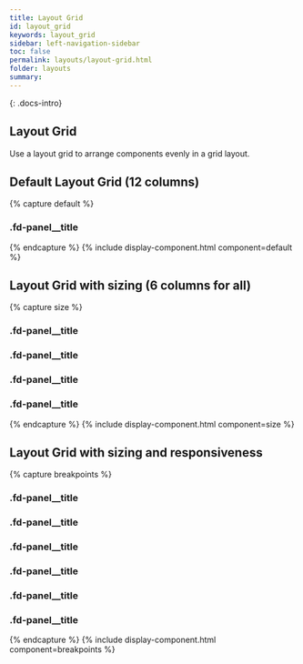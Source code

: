```yaml
---
title: Layout Grid
id: layout_grid
keywords: layout_grid
sidebar: left-navigation-sidebar
toc: false
permalink: layouts/layout-grid.html
folder: layouts
summary:
---
```


{: .docs-intro}

## Layout Grid

Use a layout grid to arrange components evenly in a grid layout.

## Default Layout Grid (12 columns)
{% capture default %}
<div class="fd-layout-grid-row">
    <div class="fd-layout-grid fd-layout-grid--col-12">
        <div class="fd-panel fd-layout-grid ">
            <div class="fd-panel__header">
                <div class="fd-panel__head">
                    <h3 class="fd-panel__title">
                        .fd-panel__title
                    </h3>
                </div>
            </div>
        </div>
    </div>
</div>
{% endcapture %}
{% include display-component.html component=default %}

<br/>

## Layout Grid with sizing (6 columns for all)
{% capture size %}
<div class="fd-layout-grid-row">
    <div class="fd-layout-grid fd-layout-grid--col-6">
        <div class="fd-panel fd-layout-grid ">
            <div class="fd-panel__header">
                <div class="fd-panel__head">
                    <h3 class="fd-panel__title">
                        .fd-panel__title
                    </h3>
                </div>
            </div>
        </div>
        <div class="fd-panel fd-layout-grid ">
            <div class="fd-panel__header">
                <div class="fd-panel__head">
                    <h3 class="fd-panel__title">
                        .fd-panel__title
                    </h3>
                </div>
            </div>
        </div>
    </div>
    <div class="fd-layout-grid fd-layout-grid--col-6">
        <div class="fd-panel fd-layout-grid ">
            <div class="fd-panel__header">
                <div class="fd-panel__head">
                    <h3 class="fd-panel__title">
                        .fd-panel__title
                    </h3>
                </div>
            </div>
        </div>
        <div class="fd-panel fd-layout-grid ">
            <div class="fd-panel__header">
                <div class="fd-panel__head">
                    <h3 class="fd-panel__title">
                        .fd-panel__title
                    </h3>
                </div>
            </div>
        </div>
    </div>
</div>
{% endcapture %}
{% include display-component.html component=size %}

<br/>

##  Layout Grid with sizing and responsiveness
{% capture breakpoints %}
<div class="fd-layout-grid-row">
    <div class="fd-layout-grid fd-layout-grid--col-12 fd-layout-grid-l--col-6">
        <div class="fd-panel fd-layout-grid ">
            <div class="fd-panel__header">
                <div class="fd-panel__head">
                    <h3 class="fd-panel__title">
                        .fd-panel__title
                    </h3>
                </div>
            </div>
        </div>
        <div class="fd-panel fd-layout-grid ">
            <div class="fd-panel__header">
                <div class="fd-panel__head">
                    <h3 class="fd-panel__title">
                        .fd-panel__title
                    </h3>
                </div>
            </div>
        </div>
    </div>
    <div class="fd-layout-grid fd-layout-grid--col-12 fd-layout-grid-l--col-6">
        <div class="fd-layout-grid fd-layout-grid--col-3 fd-layout-grid-l--col-4">
            <div class="fd-panel fd-layout-grid ">
                <div class="fd-panel__header">
                    <div class="fd-panel__head">
                        <h3 class="fd-panel__title">
                            .fd-panel__title
                        </h3>
                    </div>
                </div>
            </div>
        </div>
        <div class="fd-layout-grid fd-layout-grid--col-9 fd-layout-grid-l--col-8">
            <div class="fd-panel fd-layout-grid ">
                <div class="fd-panel__header">
                    <div class="fd-panel__head">
                        <h3 class="fd-panel__title">
                            .fd-panel__title
                        </h3>
                    </div>
                </div>
            </div>
            <div class="fd-panel fd-layout-grid ">
                <div class="fd-panel__header">
                    <div class="fd-panel__head">
                        <h3 class="fd-panel__title">
                            .fd-panel__title
                        </h3>
                    </div>
                </div>
            </div>
            <div class="fd-panel fd-layout-grid ">
                <div class="fd-panel__header">
                    <div class="fd-panel__head">
                        <h3 class="fd-panel__title">
                            .fd-panel__title
                        </h3>
                    </div>
                </div>
            </div>
        </div>
    </div>
</div>
{% endcapture %}
{% include display-component.html component=breakpoints %}

<br/>

<!-- ## Layout Grid with `--no-gap`
The `.fd-layout-grid-no-gap` modifier will remove margins between the panels.
{% capture default %}
<div class="fd-layout-grid fd-layout-grid--no-gap">
    <div class="fd-layout-panel">
        <div class="fd-layout-panel__body">
            <p>.fd-layout-panel</p>
        </div>
    </div>
    <div class="fd-layout-panel">
        <div class="fd-layout-panel__body">
            <p>.fd-layout-panel</p>
        </div>
    </div>
    <div class="fd-layout-panel">
        <div class="fd-layout-panel__body">
            <p>.fd-layout-panel</p>
        </div>
    </div>
    <div class="fd-layout-panel">
        <div class="fd-layout-panel__body">
            <p>.fd-layout-panel</p>
        </div>
    </div>
    <div class="fd-layout-panel">
        <div class="fd-layout-panel__body">
            <p>.fd-layout-panel</p>
        </div>
    </div>
</div>
{% endcapture %}
{% include display-component.html component=default %}

<br/>

## Layout Grid with `--gap-1`
The `.fd-layout-grid-gap-1` modifier will leave `1px` margins between the panels.
{% capture default %}
<div class="fd-layout-grid fd-layout-grid--gap-1">
    <div class="fd-layout-panel">
        <div class="fd-layout-panel__body">
            <p>.fd-layout-panel</p>
        </div>
    </div>
    <div class="fd-layout-panel">
        <div class="fd-layout-panel__body">
            <p>.fd-layout-panel</p>
        </div>
    </div>
    <div class="fd-layout-panel">
        <div class="fd-layout-panel__body">
            <p>.fd-layout-panel</p>
        </div>
    </div>
    <div class="fd-layout-panel">
        <div class="fd-layout-panel__body">
            <p>.fd-layout-panel</p>
        </div>
    </div>
    <div class="fd-layout-panel">
        <div class="fd-layout-panel__body">
            <p>.fd-layout-panel</p>
        </div>
    </div>
</div>
{% endcapture %}
{% include display-component.html component=default %}

<br/>

## Layout Grid with 1 column
The `.fd-layout-grid--col-1` modifier will render a 1 column grid.
{% capture default %}
<div class="fd-layout-grid fd-layout-grid--col-1">
    <div class="fd-layout-panel">
        <div class="fd-layout-panel__body">
            <p>.fd-layout-panel</p>
        </div>
    </div>
    <div class="fd-layout-panel">
        <div class="fd-layout-panel__body">
            <p>.fd-layout-panel</p>
        </div>
    </div>
    <div class="fd-layout-panel">
        <div class="fd-layout-panel__body">
            <p>.fd-layout-panel</p>
        </div>
    </div>
    <div class="fd-layout-panel">
        <div class="fd-layout-panel__body">
            <p>.fd-layout-panel</p>
        </div>
    </div>
</div>
{% endcapture %}
{% include display-component.html component=default %}

<br/>


## Layout Grid with 2 columns
The `.fd-layout-grid--col-2` modifier will render a 2 column grid.
{% capture default %}
<div class="fd-layout-grid fd-layout-grid--col-2">
    <div class="fd-layout-panel">
        <div class="fd-layout-panel__body">
            <p>.fd-layout-panel</p>
        </div>
    </div>
    <div class="fd-layout-panel">
        <div class="fd-layout-panel__body">
            <p>.fd-layout-panel</p>
        </div>
    </div>
    <div class="fd-layout-panel">
        <div class="fd-layout-panel__body">
            <p>.fd-layout-panel</p>
        </div>
    </div>
    <div class="fd-layout-panel">
        <div class="fd-layout-panel__body">
            <p>.fd-layout-panel</p>
        </div>
    </div>
</div>
{% endcapture %}
{% include display-component.html component=default %}

<br/>

## Layout Grid with 4 columns
The `.fd-layout-grid--col-4` modifier will render a 4 column grid.
{% capture default %}
<div class="fd-layout-grid fd-layout-grid--col-4">
    <div class="fd-layout-panel">
        <div class="fd-layout-panel__body">
            <p>.fd-layout-panel</p>
        </div>
    </div>
    <div class="fd-layout-panel">
        <div class="fd-layout-panel__body">
            <p>.fd-layout-panel</p>
        </div>
    </div>
    <div class="fd-layout-panel">
        <div class="fd-layout-panel__body">
            <p>.fd-layout-panel</p>
        </div>
    </div>
    <div class="fd-layout-panel">
        <div class="fd-layout-panel__body">
            <p>.fd-layout-panel</p>
        </div>
    </div>
    <div class="fd-layout-panel">
        <div class="fd-layout-panel__body">
            <p>.fd-layout-panel</p>
        </div>
    </div>
    <div class="fd-layout-panel">
        <div class="fd-layout-panel__body">
            <p>.fd-layout-panel</p>
        </div>
    </div>
    <div class="fd-layout-panel">
        <div class="fd-layout-panel__body">
            <p>.fd-layout-panel</p>
        </div>
    </div>
    <div class="fd-layout-panel">
        <div class="fd-layout-panel__body">
            <p>.fd-layout-panel</p>
        </div>
    </div>
</div>
{% endcapture %}
{% include display-component.html component=default %}

<br/>

## Layout Grid with 5 columns
The `.fd-layout-grid--col-5` modifier will render a 5 column grid.
{% capture default %}
<div class="fd-layout-grid fd-layout-grid--col-5">
    <div class="fd-layout-panel">
        <div class="fd-layout-panel__body">
            <p>.fd-layout-panel</p>
        </div>
    </div>
    <div class="fd-layout-panel">
        <div class="fd-layout-panel__body">
            <p>.fd-layout-panel</p>
        </div>
    </div>
    <div class="fd-layout-panel">
        <div class="fd-layout-panel__body">
            <p>.fd-layout-panel</p>
        </div>
    </div>
    <div class="fd-layout-panel">
        <div class="fd-layout-panel__body">
            <p>.fd-layout-panel</p>
        </div>
    </div>
    <div class="fd-layout-panel">
        <div class="fd-layout-panel__body">
            <p>.fd-layout-panel</p>
        </div>
    </div>
    <div class="fd-layout-panel">
        <div class="fd-layout-panel__body">
            <p>.fd-layout-panel</p>
        </div>
    </div>
    <div class="fd-layout-panel">
        <div class="fd-layout-panel__body">
            <p>.fd-layout-panel</p>
        </div>
    </div>
    <div class="fd-layout-panel">
        <div class="fd-layout-panel__body">
            <p>.fd-layout-panel</p>
        </div>
    </div>
    <div class="fd-layout-panel">
        <div class="fd-layout-panel__body">
            <p>.fd-layout-panel</p>
        </div>
    </div>
    <div class="fd-layout-panel">
        <div class="fd-layout-panel__body">
            <p>.fd-layout-panel</p>
        </div>
    </div>
</div>
{% endcapture %}
{% include display-component.html component=default %}

<br/>

## Layout Grid with 6 columns
The `.fd-layout-grid--col-6` modifier will render a 6 column grid.
{% capture default %}
<div class="fd-layout-grid fd-layout-grid--col-6">
    <div class="fd-layout-panel">
        <div class="fd-layout-panel__body">
            <p>.fd-layout-panel</p>
        </div>
    </div>
    <div class="fd-layout-panel">
        <div class="fd-layout-panel__body">
            <p>.fd-layout-panel</p>
        </div>
    </div>
    <div class="fd-layout-panel">
        <div class="fd-layout-panel__body">
            <p>.fd-layout-panel</p>
        </div>
    </div>
    <div class="fd-layout-panel">
        <div class="fd-layout-panel__body">
            <p>.fd-layout-panel</p>
        </div>
    </div>
    <div class="fd-layout-panel">
        <div class="fd-layout-panel__body">
            <p>.fd-layout-panel</p>
        </div>
    </div>
    <div class="fd-layout-panel">
        <div class="fd-layout-panel__body">
            <p>.fd-layout-panel</p>
        </div>
    </div>
    <div class="fd-layout-panel">
        <div class="fd-layout-panel__body">
            <p>.fd-layout-panel</p>
        </div>
    </div>
    <div class="fd-layout-panel">
        <div class="fd-layout-panel__body">
            <p>.fd-layout-panel</p>
        </div>
    </div>
    <div class="fd-layout-panel">
        <div class="fd-layout-panel__body">
            <p>.fd-layout-panel</p>
        </div>
    </div>
    <div class="fd-layout-panel">
        <div class="fd-layout-panel__body">
            <p>.fd-layout-panel</p>
        </div>
    </div>
    <div class="fd-layout-panel">
        <div class="fd-layout-panel__body">
            <p>.fd-layout-panel</p>
        </div>
    </div>
    <div class="fd-layout-panel">
        <div class="fd-layout-panel__body">
            <p>.fd-layout-panel</p>
        </div>
    </div>
</div>
{% endcapture %}
{% include display-component.html component=default %}

<br/>

## Layout Grid with column span
The `.fd-layout-grid__span-column-[num]`. `[num]` option ranges from 2 to 6.
{% capture default %}
<div class="fd-layout-grid fd-layout-grid--col-6">
    <div class="fd-layout-panel fd-layout-grid__span-column-2">
        <div class="fd-layout-panel__body">
            <p>.fd-layout-grid__span-column-2 </p>
        </div>
    </div>
    <div class="fd-layout-panel">
        <div class="fd-layout-panel__body">
            <p>.fd-layout-panel</p>
        </div>
    </div>
    <div class="fd-layout-panel">
        <div class="fd-layout-panel__body">
            <p>.fd-layout-panel</p>
        </div>
    </div>
    <div class="fd-layout-panel">
        <div class="fd-layout-panel__body">
            <p>.fd-layout-panel</p>
        </div>
    </div>
    <div class="fd-layout-panel">
        <div class="fd-layout-panel__body">
            <p>.fd-layout-panel</p>
        </div>
    </div>
    <div class="fd-layout-panel fd-layout-grid__span-column-3">
        <div class="fd-layout-panel__body">
            <p>.fd-layout-grid__span-column-3</p>
        </div>
    </div>
    <div class="fd-layout-panel">
        <div class="fd-layout-panel__body">
            <p>.fd-layout-panel</p>
        </div>
    </div>
    <div class="fd-layout-panel">
        <div class="fd-layout-panel__body">
            <p>.fd-layout-panel</p>
        </div>
    </div>
    <div class="fd-layout-panel">
        <div class="fd-layout-panel__body">
            <p>.fd-layout-panel</p>
        </div>
    </div>
    <div class="fd-layout-panel fd-layout-grid__span-column-4">
        <div class="fd-layout-panel__body">
            <p>.fd-layout-grid__span-column-4</p>
        </div>
    </div>
    <div class="fd-layout-panel">
        <div class="fd-layout-panel__body">
            <p>.fd-layout-panel</p>
        </div>
    </div>
    <div class="fd-layout-panel">
        <div class="fd-layout-panel__body">
            <p>.fd-layout-panel</p>
        </div>
    </div>
    <div class="fd-layout-panel fd-layout-grid__span-column-5">
        <div class="fd-layout-panel__body">
            <p>.fd-layout-grid__span-column-5</p>
        </div>
    </div>
    <div class="fd-layout-panel">
        <div class="fd-layout-panel__body">
            <p>.fd-layout-panel</p>
        </div>
    </div>
    <div class="fd-layout-panel fd-layout-grid__span-column-6">
        <div class="fd-layout-panel__body">
            <p>fd-layout-grid__span-column-6</p>
        </div>
    </div>
</div>
{% endcapture %}
{% include display-component.html component=default %} -->
